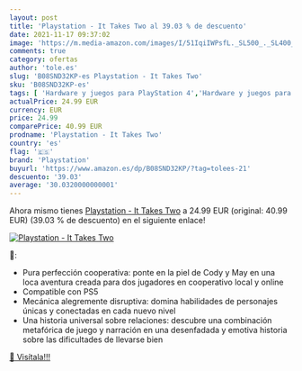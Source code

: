 ```yaml
---
layout: post
title: 'Playstation - It Takes Two al 39.03 % de descuento'
date: 2021-11-17 09:37:02
image: 'https://m.media-amazon.com/images/I/51IqiIWPsfL._SL500_._SL400_.jpg'
comments: true
category: ofertas
author: 'tole.es'
slug: 'B08SND32KP-es Playstation - It Takes Two'
sku: 'B08SND32KP-es'
tags: [ 'Hardware y juegos para PlayStation 4','Hardware y juegos para PlayStation 5','Juegos para PlayStation 4','Juegos para PlayStation 5','Videojuegos','playstation', ]
actualPrice: 24.99 EUR
currency: EUR
price: 24.99
comparePrice: 40.99 EUR
prodname: 'Playstation - It Takes Two'
country: 'es'
flag: '🇪🇸'
brand: 'Playstation'
buyurl: 'https://www.amazon.es/dp/B08SND32KP/?tag=tolees-21'
descuento: '39.03'
average: '30.0320000000001'
---
```


Ahora mismo tienes [Playstation - It Takes Two](https://www.amazon.es/dp/B08SND32KP/?tag=tolees-21) a 24.99 EUR (original: 40.99 EUR) (39.03 %  de descuento) en el siguiente enlace!

[![Playstation - It Takes Two](https://m.media-amazon.com/images/I/51IqiIWPsfL._SL500_._SL400_.jpg)](https://www.amazon.es/dp/B08SND32KP/?tag=tolees-21)

🔎:

- Pura perfección cooperativa: ponte en la piel de Cody y May en una loca aventura creada para dos jugadores en cooperativo local y online
- Compatible con PS5
- Mecánica alegremente disruptiva: domina habilidades de personajes únicas y conectadas en cada nuevo nivel
- Una historia universal sobre relaciones: descubre una combinación metafórica de juego y narración en una desenfadada y emotiva historia sobre las dificultades de llevarse bien

[🛒 Visítala!!!](https://www.amazon.es/dp/B08SND32KP/?tag=tolees-21)
